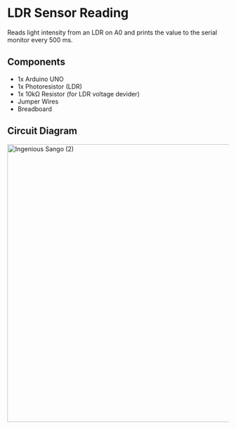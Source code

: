 #  LDR Sensor Reading
Reads light intensity from an LDR on A0 and prints the value to the serial monitor every 500 ms.

## Components
- 1x Arduino UNO
- 1x Photoresistor (LDR)
- 1x 10kΩ Resistor (for LDR voltage devider)
- Jumper Wires
- Breadboard

## Circuit Diagram
<img width="1536" height="632" alt="Ingenious Sango (2)" src="https://github.com/user-attachments/assets/17b4dd39-2565-42e3-ad7c-38e2dd48d6bb" />
